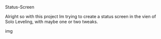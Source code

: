 Status-Screen

Alright so with this project Im trying to create a status screen in the vien of Solo Leveling, with maybe one or two tweaks.

img
